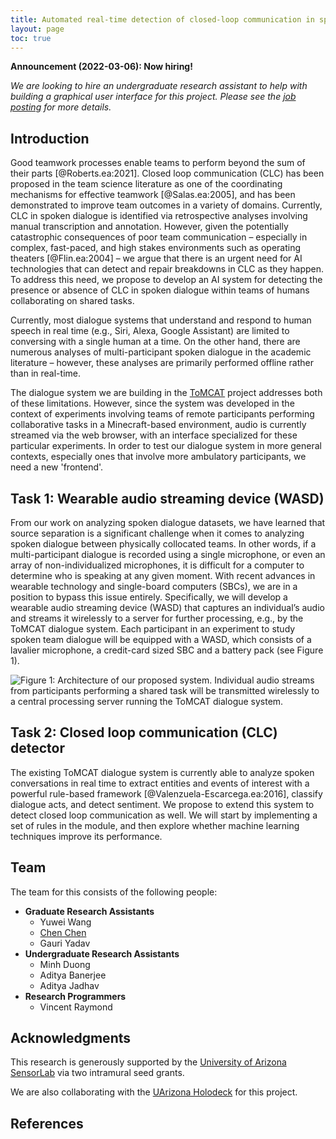 ```yaml
---
title: Automated real-time detection of closed-loop communication in spoken dialogue
layout: page
toc: true
---
```


**Announcement (2022-03-06): Now hiring!**

*We are looking to hire an undergraduate research
assistant to help with building a graphical user interface for this project.
Please see the [job posting](/posts/clc-ugrad-hiring.html) for more details.*

Introduction
------------

Good teamwork processes enable teams to perform beyond the sum of their parts
[@Roberts.ea:2021]. Closed loop communication (CLC) has been proposed in the
team science literature as one of the coordinating mechanisms for effective
teamwork [@Salas.ea:2005], and has been demonstrated to improve team outcomes
in a variety of domains.  Currently, CLC in spoken dialogue is identified via
retrospective analyses involving manual transcription and annotation. However,
given the potentially catastrophic consequences of poor team communication –
especially in complex, fast-paced, and high stakes environments such as
operating theaters [@Flin.ea:2004] – we argue that there is an urgent need for
AI technologies that can detect and repair breakdowns in CLC as they happen. To
address this need, we propose to develop an AI system for detecting the
presence or absence of CLC in spoken dialogue within teams of humans
collaborating on shared tasks.

Currently, most dialogue systems that understand and respond to human speech in
real time (e.g., Siri, Alexa, Google Assistant) are limited to conversing with
a single human at a time. On the other hand, there are numerous analyses of
multi-participant spoken dialogue in the academic literature – however, these
analyses are primarily performed offline rather than in real-time.

The dialogue system we are building in the
[ToMCAT](https://ml4ai.github.io/tomcat) project addresses both of these
limitations. However, since the system was developed in the context of
experiments involving teams of remote participants performing collaborative
tasks in a Minecraft-based environment, audio is currently streamed via the web
browser, with an interface specialized for these particular experiments. In
order to test our dialogue system in more general contexts, especially ones
that involve more ambulatory participants, we need a new 'frontend'.

Task 1: Wearable audio streaming device (WASD)
----------------------------------------------

From our work on analyzing spoken dialogue datasets, we have learned that
source separation is a significant challenge when it comes to analyzing spoken
dialogue between physically collocated teams. In other words, if a
multi-participant dialogue is recorded using a single microphone, or even an
array of non-individualized microphones, it is difficult for a computer to
determine who is speaking at any given moment. With recent advances in wearable
technology and single-board computers (SBCs), we are in a position to bypass
this issue entirely.  Specifically, we will develop a wearable audio streaming
device (WASD) that captures an individual’s audio and streams it wirelessly to
a server for further processing, e.g., by the ToMCAT dialogue system. Each
participant in an experiment to study spoken team dialogue will be equipped
with a WASD, which consists of a lavalier microphone, a credit-card sized SBC
and a battery pack (see Figure 1).

![**Figure 1:** Architecture of our proposed system. Individual audio streams
from participants performing a shared task will be transmitted wirelessly to a
central processing server running the ToMCAT dialogue
system.](/assets/img/clc.png)

Task 2: Closed loop communication (CLC) detector
------------------------------------------------

The existing ToMCAT dialogue system is currently able to analyze spoken
conversations in real time to extract entities and events of interest with a
powerful rule-based framework [@Valenzuela-Escarcega.ea:2016], classify
dialogue acts, and detect sentiment.  We propose to extend this system to
detect closed loop communication as well.  We will start by implementing a set
of rules in the module, and then explore whether machine learning techniques
improve its performance.

Team
----

The team for this consists of the following people:

- **Graduate Research Assistants**
  - Yuwei Wang
  - [Chen Chen](https://chencc33.github.io/)
  - Gauri Yadav
- **Undergraduate Research Assistants**
  - Minh Duong
  - Aditya Banerjee
  - Aditya Jadhav
- **Research Programmers**
  - Vincent Raymond


Acknowledgments
---------------

This research is generously supported by the [University of Arizona
SensorLab](https://sensorlab.arizona.edu) via two intramural seed grants.

We are also collaborating with the [UArizona
Holodeck](https://uavip.arizona.edu/teams/standalone-teams/uarizona-holodeck-health-wellbeing-and-design-thinking)
for this project.

References
----------
